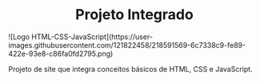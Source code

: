 <h1 align="center"> Projeto Integrado </h1>
![Logo HTML-CSS-JavaScript](https://user-images.githubusercontent.com/121822458/218591569-6c7338c9-fe89-422e-93e8-c86fa0fd2795.png)

Projeto de site que integra conceitos básicos de HTML, CSS e JavaScript.
